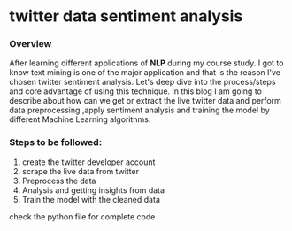 # twitter data sentiment analysis
### Overview

After learning different applications of **NLP** during my course study. I got to know text mining is one of the major application and that is the reason I've chosen twitter sentiment analysis.
Let's deep dive into the process/steps and core advantage of using this technique. In this blog I am going to describe about how can we get or extract the live twitter data and perform data preprocessing ,apply sentiment analysis and training the model by different Machine Learning algorithms.


### Steps to be followed:
1. create the twitter developer account
2. scrape the live data from twitter
3. Preprocess the data
4. Analysis and getting insights from data
5. Train the model with the cleaned data

check the python file for complete code
